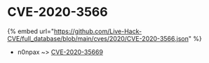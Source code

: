 # CVE-2020-3566
{% embed url="https://github.com/Live-Hack-CVE/full_database/blob/main/cves/2020/CVE-2020-3566.json" %}

* n0npax ~> [CVE-2020-35669](https://www.alice-snow.ru/2020/database/cve-2020-3566/cve-2020-35669-n0npax)